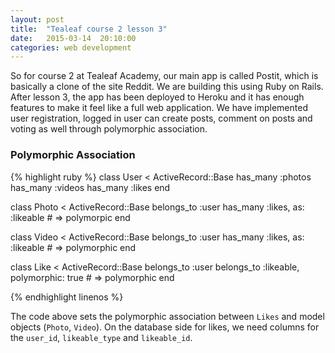 ```yaml
---
layout: post
title:  "Tealeaf course 2 lesson 3"
date:   2015-03-14  20:10:00
categories: web development
---
```


So for course 2 at Tealeaf Academy, our main app is called Postit, which is basically a clone of the site Reddit.  We are building this using Ruby on Rails.  After lesson 3, the app has been deployed to Heroku and it has enough features to make it feel like a full web application.  We have implemented user registration, logged in user can create posts, comment on posts and voting as well through polymorphic association.

### Polymorphic Association ###

{% highlight ruby %}
class User < ActiveRecord::Base
  has_many :photos
  has_many :videos
  has_many :likes
end

class Photo < ActiveRecord::Base
  belongs_to :user
  has_many :likes, as: :likeable # => polymorpic
end

class Video < ActiveRecord::Base
  belongs_to :user
  has_many :likes, as: :likeable # => polymorphic
end

class Like < ActiveRecord::Base
  belongs_to :user
  belongs_to :likeable, polymorphic: true # => polymorphic
end

{% endhighlight linenos %}

The code above sets the polymorphic association between `Likes` and model objects (`Photo`, `Video`).  On the database side for likes, we need columns for the `user_id`, `likeable_type` and `likeable_id`.  





